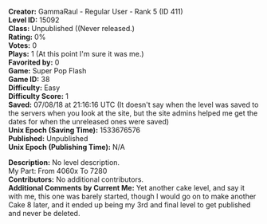 **Creator:** GammaRaul - Regular User - Rank 5 (ID 411) <br>
**Level ID:** 15092 <br>
**Class:** Unpublished ((Never released.) <br>
**Rating:** 0% <br>
**Votes:** 0 <br>
**Plays:** 1 (At this point I'm sure it was me.) <br>
**Favorited by:** 0 <br>
**Game:** Super Pop Flash <br>
**Game ID:** 38 <br>
**Difficulty:** Easy <br>
**Difficulty Score:** 1 <br>
**Saved:** 07/08/18 at 21:16:16 UTC (It doesn't say when the level was saved to the servers when you look at the site, but the site admins helped me get the dates for when the unreleased ones were saved) <br>
**Unix Epoch (Saving Time):** 1533676576 <br>
**Published:** Unpublished <br>
**Unix Epoch (Publishing Time):** N/A

**Description:** No level description. <br>
My Part: From 4060x To 7280 <br>
**Contributors:** No additional contributors. <br>
**Additional Comments by Current Me:** Yet another cake level, and say it with me, this one was barely started, though I would go on to make another Cake 8 later, and it ended up being my 3rd and final level to get published and never be deleted.
